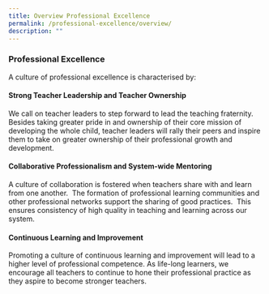```yaml
---
title: Overview Professional Excellence
permalink: /professional-excellence/overview/
description: ""
---
```


### Professional Excellence

A culture of professional excellence is characterised by:   
  

#### Strong Teacher Leadership and Teacher Ownership

We call on teacher leaders to step forward to lead the teaching fraternity.  Besides taking greater pride in and ownership of their core mission of developing the whole child, teacher leaders will rally their peers and inspire them to take on greater ownership of their professional growth and development.

  

#### Collaborative Professionalism and System-wide Mentoring

A culture of collaboration is fostered when teachers share with and learn from one another.  The formation of professional learning communities and other professional networks support the sharing of good practices.  This ensures consistency of high quality in teaching and learning across our system.

  

#### Continuous Learning and Improvement

Promoting a culture of continuous learning and improvement will lead to a higher level of professional competence. As life-long learners, we encourage all teachers to continue to hone their professional practice as they aspire to become stronger teachers.
